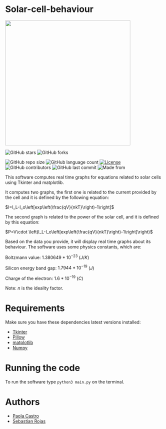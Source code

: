 # **Solar-cell-behaviour**

<img src="https://user-images.githubusercontent.com/62435399/219082443-7769ec78-f77c-4ddc-af48-a71d3fa10317.png" width="400">

![GitHub stars](https://img.shields.io/github/stars/SRojas28/Solar-cell-behaviour?style=social)
![GitHub forks](https://img.shields.io/github/forks/SRojas28/Solar-cell-behaviour?label=Fork&style=social)

![GitHub repo size](https://img.shields.io/github/repo-size/SRojas28/Solar-cell-behaviour?label=Repo%20Size)
![GitHub language count](https://img.shields.io/github/languages/count/SRojas28/Solar-cell-behaviour?label=Languages)
[![License](https://img.shields.io/badge/License-Apache%202.0-blue.svg)](https://opensource.org/licenses/Apache-2.0)
![GitHub contributors](https://img.shields.io/github/contributors/SRojas28/Solar-cell-behaviour)
![GitHub last commit](https://img.shields.io/github/last-commit/SRojas28/Solar-cell-behaviour)
![Made from](https://img.shields.io/badge/From-Colombia-Yellow)

This software computes real time graphs for equations related to solar cells using Tkinter and matplotlib.

It computes two graphs, the first one is related to the current provided by the cell and it is defined by the following equation:

$I=I_L-I_o\left[exp\left(\frac{qV}{nkT}\right)-1\right]$

The second graph is related to the power of the solar cell, and it is defined by this equation:

$P=V\cdot \left(I_L-I_o\left[exp\left(\frac{qV}{nkT}\right)-1\right]\right)$

Based on the data you provide, it will display real time graphs about its behaviour. The software uses some physics constants, which are:

Boltzmann value: $1.380649*10^{-23}$ $(J/K)$

Silicon energy band gap: $1.7944*10^{-19}$ $(J)$

Charge of the electron: $1.6*10^{-19}$ $(C)$

Note: $n$ is the ideality factor.

# Requirements
Make sure you have these dependencies latest versions installed:

- [Tkinter](https://docs.python.org/3/library/tk.html)
- [Pillow](https://pillow.readthedocs.io/en/stable/)
- [matplotlib](https://matplotlib.org/stable/index.html)
- [Numpy](https://numpy.org/doc/)

# Running the code
To run the software type ``` python3 main.py ``` on the terminal.

# Authors
- [Paola Castro](https://github.com/C-Paola)
- [Sebastian Rojas](https://github.com/SRojas28)
